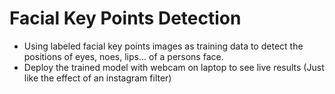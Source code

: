 # Facial Key Points Detection
- Using labeled facial key points images as training data to detect the positions of eyes, noes, lips... of a persons face.
- Deploy the trained model with webcam on laptop to see live results (Just like the effect of an instagram filter)
